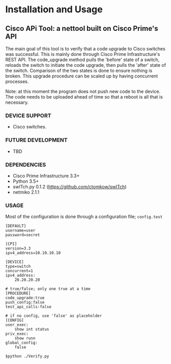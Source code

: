 # Installation and Usage 

## Cisco APi Tool: a nettool built on Cisco Prime's API

The main goal of this tool is to verify that a code upgrade to Cisco switches was successful. This is mainly done through Cisco Prime Infrastructure's REST API. The code_upgrade method pulls the 'before' state of a switch, reloads the switch to initiate the code upgrade, then pulls the 'after' state of the switch. Comparison of the two states is done to ensure nothing is broken. This upgrade procedure can be scaled up by having concurrent processes.

Note: at this moment the program does not push new code to the device. The code needs to be uploaded ahead of time so that a reboot is all that is necessary.


### DEVICE SUPPORT

* Cisco switches.

### FUTURE DEVELOPMENT

* TBD

### DEPENDENCIES

* Cisco Prime Infrastructure 3.3+
* Python 3.5+
* swITch.py 0.1.2 (https://github.com/ctomkow/swITch)
* netmiko 2.1.1

### USAGE

Most of the configuration is done through a configuration file; `config.text`

```
[DEFAULT]
username=user
password=secret

[CPI]
version=3.3
ipv4_address=10.10.10.10

[DEVICE]
type=switch
concurrent=1
ipv4_address:
    20.20.20.20

# true/false; only one true at a time
[PROCEDURE]
code_upgrade:true
push_config:false
test_api_calls:false

# if no config, use 'false' as placeholder
[CONFIG]
user_exec:
    show int status
priv_exec:
    show runn
global_config:
    false
```


`$python ./Verify.py`
